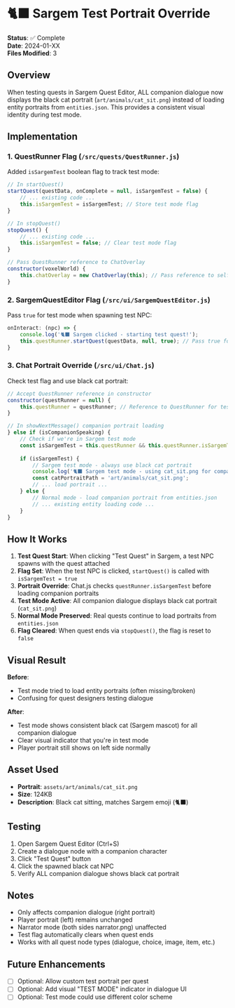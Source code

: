 # 🐈‍⬛ Sargem Test Portrait Override

**Status**: ✅ Complete  
**Date**: 2024-01-XX  
**Files Modified**: 3

## Overview

When testing quests in Sargem Quest Editor, ALL companion dialogue now displays the black cat portrait (`art/animals/cat_sit.png`) instead of loading entity portraits from `entities.json`. This provides a consistent visual identity during test mode.

## Implementation

### 1. QuestRunner Flag (`/src/quests/QuestRunner.js`)

Added `isSargemTest` boolean flag to track test mode:

```javascript
// In startQuest()
startQuest(questData, onComplete = null, isSargemTest = false) {
    // ... existing code ...
    this.isSargemTest = isSargemTest; // Store test mode flag
}

// In stopQuest()
stopQuest() {
    // ... existing code ...
    this.isSargemTest = false; // Clear test mode flag
}

// Pass QuestRunner reference to ChatOverlay
constructor(voxelWorld) {
    this.chatOverlay = new ChatOverlay(this); // Pass reference to self
}
```

### 2. SargemQuestEditor Flag (`/src/ui/SargemQuestEditor.js`)

Pass `true` for test mode when spawning test NPC:

```javascript
onInteract: (npc) => {
    console.log('🐈‍⬛ Sargem clicked - starting test quest!');
    this.questRunner.startQuest(questData, null, true); // Pass true for isSargemTest
}
```

### 3. Chat Portrait Override (`/src/ui/Chat.js`)

Check test flag and use black cat portrait:

```javascript
// Accept QuestRunner reference in constructor
constructor(questRunner = null) {
    this.questRunner = questRunner; // Reference to QuestRunner for test mode flag
}

// In showNextMessage() companion portrait loading
} else if (isCompanionSpeaking) {
    // Check if we're in Sargem test mode
    const isSargemTest = this.questRunner && this.questRunner.isSargemTest;
    
    if (isSargemTest) {
        // Sargem test mode - always use black cat portrait
        console.log('🐈‍⬛ Sargem test mode - using cat_sit.png for companion portrait');
        const catPortraitPath = 'art/animals/cat_sit.png';
        // ... load portrait ...
    } else {
        // Normal mode - load companion portrait from entities.json
        // ... existing entity loading code ...
    }
}
```

## How It Works

1. **Test Quest Start**: When clicking "Test Quest" in Sargem, a test NPC spawns with the quest attached
2. **Flag Set**: When the test NPC is clicked, `startQuest()` is called with `isSargemTest = true`
3. **Portrait Override**: Chat.js checks `questRunner.isSargemTest` before loading companion portraits
4. **Test Mode Active**: All companion dialogue displays black cat portrait (`cat_sit.png`)
5. **Normal Mode Preserved**: Real quests continue to load portraits from `entities.json`
6. **Flag Cleared**: When quest ends via `stopQuest()`, the flag is reset to `false`

## Visual Result

**Before**:
- Test mode tried to load entity portraits (often missing/broken)
- Confusing for quest designers testing dialogue

**After**:
- Test mode shows consistent black cat (Sargem mascot) for all companion dialogue
- Clear visual indicator that you're in test mode
- Player portrait still shows on left side normally

## Asset Used

- **Portrait**: `assets/art/animals/cat_sit.png`
- **Size**: 124KB
- **Description**: Black cat sitting, matches Sargem emoji (🐈‍⬛)

## Testing

1. Open Sargem Quest Editor (Ctrl+S)
2. Create a dialogue node with a companion character
3. Click "Test Quest" button
4. Click the spawned black cat NPC
5. Verify ALL companion dialogue shows black cat portrait

## Notes

- Only affects companion dialogue (right portrait)
- Player portrait (left) remains unchanged
- Narrator mode (both sides narrator.png) unaffected
- Test flag automatically clears when quest ends
- Works with all quest node types (dialogue, choice, image, item, etc.)

## Future Enhancements

- [ ] Optional: Allow custom test portrait per quest
- [ ] Optional: Add visual "TEST MODE" indicator in dialogue UI
- [ ] Optional: Test mode could use different color scheme
